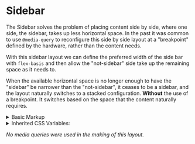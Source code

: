 <!-- This is the general documentation layout. Add or remove any sections as needed, but try to stay consistent across components. -->
# Sidebar

The Sidebar solves the problem of placing content side by side, where one side, the sidebar, takes up less horizontal space. In the past it was common to use `@media-query` to reconfigure this side by side layout at a "breakpoint" defined by the hardware, rather than the content needs.

With this sidebar layout we can define the preferred width of the side bar with `flex-basis` and then allow the "not-sidebar" side take up the remaining space as it needs to.

When the available horizontal space is no longer enough to have the "sidebar" be narrower than the "not-sidebar", it ceases to be a sidebar, and the layout naturally switches to a stacked configuration. **Without** the use of a breakpoint. It switches based on the space that the content naturally requires.

<details>
  <summary>Basic Markup</summary>
  ```
  <div class="with-sidebar">
    <!-- sidebar -->
    <div></div>
    <!-- not sidebar -->
    <div></div>
  </div>
  ```
</details>

<details>
  <summary>Inherited CSS Variables:</summary>
  - `--gap`: *(--s0)* Sets the gap value between cluster items. Be sure to use the "Modal Scale" variables, `--s*`, though the default should be good for most cases.
  - `--sidebar-width`: *(20ch)* Sets the sidebar width.
  - `--sidebar-direction`: *(row)* To move the sidebar to the right instead of the left, use `row-reverse`.
</details>

*No media queries were used in the making of this layout.*
